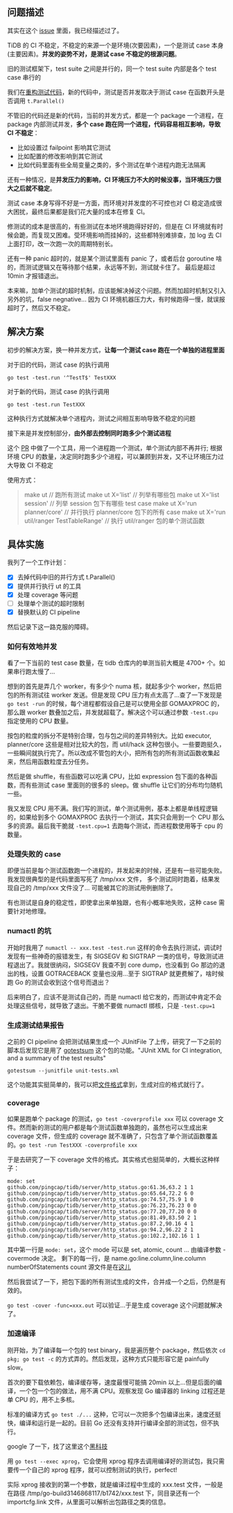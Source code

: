 ## 问题描述

其实在这个 [issue](https://github.com/pingcap/tidb/issues/30822) 里面，我已经描述过了。

TiDB 的 CI 不稳定，不稳定的来源一个是环境(次要因素)，一个是测试 case 本身 (主要因素)。**并发的姿势不对，是测试 case 不稳定的根源问题**。

旧的测试框架下，test suite 之间是并行的，同一个 test suite 内部是各个 test case 串行的

我们在[重构测试代码](https://github.com/pingcap/tidb/issues/30822)，新的代码中，测试是否并发取决于测试 case 在函数开头是否调用 `t.Parallel()`

不管旧的代码还是新的代码，当前的并发方式，都是一个 package 一个进程，在 package 内部测试并发，**多个 case 跑在同一个进程，代码容易相互影响，导致 CI 不稳定**：

- 比如设置过 failpoint 影响其它测试
- 比如配置的修改影响到其它测试
- 比如代码里面有些全局变量之类的，多个测试在单个进程内跑无法隔离

还有一种情况，是**并发压力的影响，CI 环境压力不大的时候没事，当环境压力很大之后就不稳定**。

测试 case 本身写得不好是一方面，而环境对并发度的不可控也对 CI 稳定造成很大困扰，最终后果都是我们花大量的成本在修复 CI。

修测试的成本是很高的，有些测试在本地环境跑得好好的，但是在 CI 环境就有时候会跪，而复现又困难。受环境影响而挂掉的，这些都特别难排查，加 log 去 CI 上面打印，改一次跑一次的周期特别长。

还有一种 panic 超时的，就是某个测试里面有 panic 了，或者后台 goroutine 啥的，而测试逻辑又在等待那个结果，永远等不到，测试就卡住了。
最后是超过 10min 才报错退出。

本来嘛，加单个测试的超时机制，应该能解决掉这个问题。然而加超时机制又引入另外的坑，false negnative... 因为 CI 环境机器压力大，有时候跑得一慢，就误报超时了，然后又不稳定。 

## 解决方案

初步的解决方案，换一种并发方式，**让每一个测试 case 跑在一个单独的进程里面**

对于旧的代码，测试 case 的执行调用

```
go test -test.run '^TestT$' TestXXX
```

对于新的代码，测试 case 的执行调用

```
go test -test.run TestXXX
```

这种执行方式就解决单个进程内，测试之间相互影响导致不稳定的问题

接下来是并发控制部分，**由外部去控制同时跑多少个测试进程**

这个 [PR](https://github.com/pingcap/tidb/pull/30828) 中做了一个工具，用一个进程跑一个测试，单个测试内部不再并行; 根据环境 CPU 的数量，决定同时跑多少个进程，可以兼顾到并发，又不让环境压力过大导致 CI 不稳定

使用方式：

>	make ut // 跑所有测试
>	make ut X='list' // 列举有哪些包
>	make ut X='list session' // 列举 session 包下有哪些 test case
>	make ut X='run planner/core' // 并行执行 planner/core 包下的所有 case
>	make ut X='run util/ranger TestTableRange' // 执行 util/ranger 包的单个测试函数

## 具体实施

我列了一个工作计划：

- [x] 去掉代码中旧的并行方式 t.Parallel()
- [x] 提供并行执行 ut 的工具
- [x] 处理 coverage 等问题
- [ ] 处理单个测试的超时限制
- [x] 替换默认的 CI pipeline

然后记录下这一路克服的障碍。

### 如何有效地并发

看了一下当前的 test case 数量，在 tidb 仓库内的单测当前大概是 4700+ 个。如果串行跑太慢了...

想到的首先是弄几个 worker，有多少个 numa 核，就起多少个 worker，然后把包的所有测试往 worker 发送。但是发现 CPU 压力有点太高了...查了一下发现是 `go test -run` 的时候，每个进程都假设自己是可以使用全部 GOMAXPROC 的，那么跟 worker 数叠加之后，并发就超载了。解决这个可以通过参数 `-test.cpu` 指定使用的 CPU 数量。

按包的粒度的拆分不是特别合理，包与包之间的差异特别大。比如 executor, planner/core 这些是相对比较大的包，而 util/hack 这种包很小。一些要跑挺久，一些瞬间就执行完了。所以改成不管包的大小，把所有包的所有测试函数收集起来，然后用函数粒度去分任务。

然后是做 shuffle，有些函数可以吃满 CPU，比如 expression 包下面的各种函数，而有些测试 case 里面则的很多的 sleep。做 shuffle 让它们的分布均匀随机一些。

我又发现 CPU 用不满。我们写的测试，单个测试用例，基本上都是单线程逻辑的，如果给到多个 GOMAXPROC 去执行一个测试，其实只会用到一个 CPU 那么多的资源。最后我干脆就 `-test.cpu=1` 去跑每个测试，而进程数使用等于 cpu 的数量。

### 处理失败的 case

即便当前是每个测试函数跑一个进程的，并发起来的时候，还是有一些可能失败。我发现很典型的是代码里面写死了 /tmp/xxx 文件，
多个测试同时跑着，结果发现自己的 /tmp/xxx 文件没了... 可能被其它的测试用例删除了。

有也测试是自身的稳定性，即使拿出来单独跟，也有小概率地失败，这种 case 需要针对地修理。

### numactl 的坑

开始时我用了 `numactl -- xxx.test -test.run` 这样的命令去执行测试，调试时发现有一些神奇的报错发生，有 SIGSEGV 和 SIGTRAP 一类的信号，导致测试进程退出了。我就很纳闷，SIGSEGV 我查不到 core dump，也没看到 Go 那边的退出的栈，设置 GOTRACEBACK 变量也没用...至于  SIGTRAP 就更费解了，啥时候跑 Go 的测试会收到这个信号而退出？

后来明白了，应该不是测试自己的，而是 numactl 给它发的，而测试中肯定不会处理这些信号，就导致了退出。干脆不要做 numactl 绑核，只是 `-test.cpu=1`

### 生成测试结果报告

之前的 CI pipeline 会把测试结果生成一个 JUnitFile 了上传，研究了一下之前的脚本后发现它是用了 [gotestsum](https://github.com/gotestyourself/gotestsum) 这个包的功能。"JUnit XML for CI integration, and a summary of the test results"

```
gotestsum --junitfile unit-tests.xml
```

这个功能其实挺简单的，我可以把[文件格式](https://github.com/gotestyourself/gotestsum/blob/661b09182c5e919dfb1d14994f67578f9797164e/internal/junitxml/report.go#L19)拿到，生成对应的格式就行了。

### coverage

如果是跑单个 package 的测试，`go test -coverprofile xxx` 可以 coverage 文件。然而新的测试的用户都是每个测试函数单独跑的，虽然也可以生成出来 coverage 文件，但生成的 coverage 就不准确了，只包含了单个测试函数覆盖的。`go test -run TestXXX -coverprofile xxx`

于是去研究了一下 coverage 文件的格式。其实格式也挺简单的，大概长这种样子：

```
mode: set
github.com/pingcap/tidb/server/http_status.go:61.36,63.2 1 1
github.com/pingcap/tidb/server/http_status.go:65.64,72.2 6 0
github.com/pingcap/tidb/server/http_status.go:74.57,75.9 1 0
github.com/pingcap/tidb/server/http_status.go:76.23,76.23 0 0
github.com/pingcap/tidb/server/http_status.go:77.20,77.20 0 0
github.com/pingcap/tidb/server/http_status.go:81.49,83.50 2 1
github.com/pingcap/tidb/server/http_status.go:87.2,90.16 4 1
github.com/pingcap/tidb/server/http_status.go:94.2,96.22 2 1
github.com/pingcap/tidb/server/http_status.go:102.2,102.16 1 1
```

其中第一行是 `mode: set`，这个 mode 可以是 set, atomic, count ... 由编译参数  -covermode 决定。
剩下的每一行，是 name.go:line.column,line.column numberOfStatements count
源文件是在[这儿](https://github.com/golang/go/blob/0104a31b8fbcbe52728a08867b26415d282c35d2/src/cmd/cover/profile.go#L56)

然后我尝试了一下，把包下面的所有测试生成的文件，合并成一个之后，仍然是有效的。

`go test -cover -func=xxx.out` 可以验证...于是生成 coverage 这个问题就解决了。

### 加速编译

刚开始，为了编译每一个包的 test binary，我是遍历整个 package，然后依次 `cd pkg; go test -c` 的方式弄的。然后发现，这种方式只能形容它是 painfully slow。

首次的要下载依赖包，编译缓存等，速度最慢可能搞 20min 以上...但是后面的编译，一个包一个包的做法，用不满 CPU。观察发现 Go 编译器的 linking 过程还是单 CPU 的，用不上多核。

标准的编译方式 `go test ./...` 这种，它可以一次把多个包编译出来，速度还挺快，编译和运行是一起的。目前 Go 还没有支持并行编译全部的测试包，但不执行。

google 了一下，找了这里这个[黑科技](https://github.com/golang/go/issues/15513#issuecomment-773994959)

用 `go test --exec xprog`，它会使用 xprog 程序去调用编译好的测试包，我只需要传一个自己的 xprog 程序，就可以控制测试的执行，perfect!

实际 xprog 接收到的第一个参数，就是编译过程中生成的 xxx.test 文件，一般是在路径 /tmp/go-build3146868117/b1742/xxx.test 下，同目录还有一个 importcfg.link 文件，从里面可以解析出包路径之类的信息。
